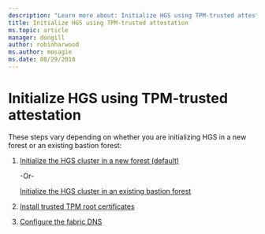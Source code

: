 ```yaml
---
description: "Learn more about: Initialize HGS using TPM-trusted attestation"
title: Initialize HGS using TPM-trusted attestation
ms.topic: article
manager: dongill
author: robinharwood
ms.author: mosagie
ms.date: 08/29/2018
---
```


# Initialize HGS using TPM-trusted attestation

These steps vary depending on whether you are initializing HGS in a new forest or an existing bastion forest:

1. [Initialize the HGS cluster in a new forest (default)](guarded-fabric-initialize-hgs-tpm-mode-default.md)

   -Or-

   [Initialize the HGS cluster in an existing bastion forest](guarded-fabric-initialize-hgs-tpm-mode-bastion.md)

2. [Install trusted TPM root certificates](guarded-fabric-install-trusted-tpm-root-certificates.md)
3. [Configure the fabric DNS](guarded-fabric-configuring-fabric-dns.md)

